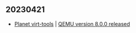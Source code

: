 ## 20230421
- [Planet virt-tools](https://planet.virt-tools.org/) | [QEMU version 8.0.0 released](https://www.qemu.org/2023/04/20/qemu-8-0-0/)

